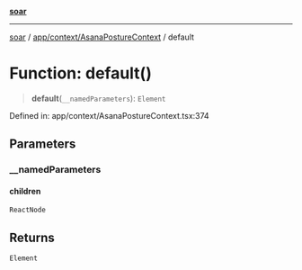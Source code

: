 [**soar**](../../../../README.md)

***

[soar](../../../../modules.md) / [app/context/AsanaPostureContext](../README.md) / default

# Function: default()

> **default**(`__namedParameters`): `Element`

Defined in: app/context/AsanaPostureContext.tsx:374

## Parameters

### \_\_namedParameters

#### children

`ReactNode`

## Returns

`Element`
